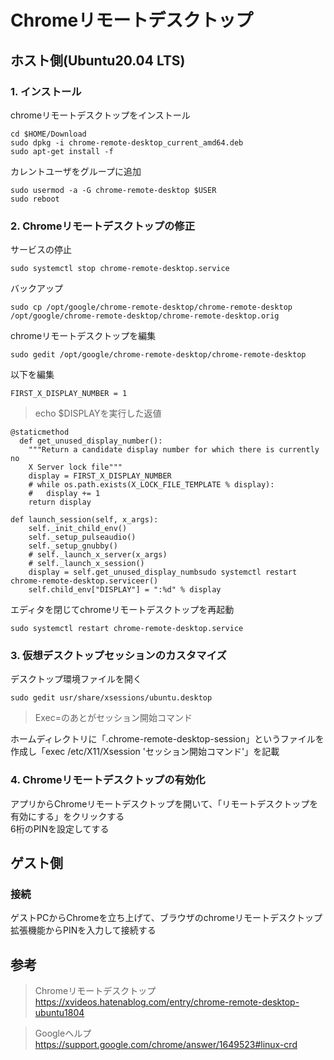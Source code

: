 # Chromeリモートデスクトップ
## ホスト側(Ubuntu20.04 LTS)
### 1. インストール
chromeリモートデスクトップをインストール
```
cd $HOME/Download
sudo dpkg -i chrome-remote-desktop_current_amd64.deb
sudo apt-get install -f
```
カレントユーザをグループに追加
```
sudo usermod -a -G chrome-remote-desktop $USER
sudo reboot
```

### 2. Chromeリモートデスクトップの修正
サービスの停止
```
sudo systemctl stop chrome-remote-desktop.service
```
バックアップ
```
sudo cp /opt/google/chrome-remote-desktop/chrome-remote-desktop /opt/google/chrome-remote-desktop/chrome-remote-desktop.orig
```
chromeリモートデスクトップを編集
```
sudo gedit /opt/google/chrome-remote-desktop/chrome-remote-desktop
```
以下を編集
```
FIRST_X_DISPLAY_NUMBER = 1
```
> echo $DISPLAYを実行した返値

```
@staticmethod
  def get_unused_display_number():
    """Return a candidate display number for which there is currently no
    X Server lock file"""
    display = FIRST_X_DISPLAY_NUMBER
    # while os.path.exists(X_LOCK_FILE_TEMPLATE % display):
    #   display += 1
    return display
```
```
def launch_session(self, x_args):
    self._init_child_env()
    self._setup_pulseaudio()
    self._setup_gnubby()
    # self._launch_x_server(x_args)
    # self._launch_x_session()
    display = self.get_unused_display_numbsudo systemctl restart chrome-remote-desktop.serviceer()
    self.child_env["DISPLAY"] = ":%d" % display
```
エディタを閉じてchromeリモートデスクトップを再起動
```
sudo systemctl restart chrome-remote-desktop.service
```
### 3. 仮想デスクトップセッションのカスタマイズ
デスクトップ環境ファイルを開く
```
sudo gedit usr/share/xsessions/ubuntu.desktop 
```
> Exec=のあとがセッション開始コマンド

ホームディレクトリに「.chrome-remote-desktop-session」というファイルを作成し「exec /etc/X11/Xsession 'セッション開始コマンド'」を記載  

### 4. Chromeリモートデスクトップの有効化
アプリからChromeリモートデスクトップを開いて、「リモートデスクトップを有効にする」をクリックする  
6桁のPINを設定してする

## ゲスト側
### 接続
ゲストPCからChromeを立ち上げて、ブラウザのchromeリモートデスクトップ拡張機能からPINを入力して接続する

## 参考
> Chromeリモートデスクトップ  
> https://xvideos.hatenablog.com/entry/chrome-remote-desktop-ubuntu1804

> Googleヘルプ  
> https://support.google.com/chrome/answer/1649523#linux-crd